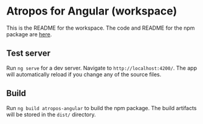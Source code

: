 # Atropos for Angular (workspace)

This is the README for the workspace. The code and README for the npm package are [here](projects/atropos-angular).

## Test server

Run `ng serve` for a dev server. Navigate to `http://localhost:4200/`. The app will automatically reload if you change any of the source files.

## Build

Run `ng build atropos-angular` to build the npm package. The build artifacts will be stored in the `dist/` directory.
